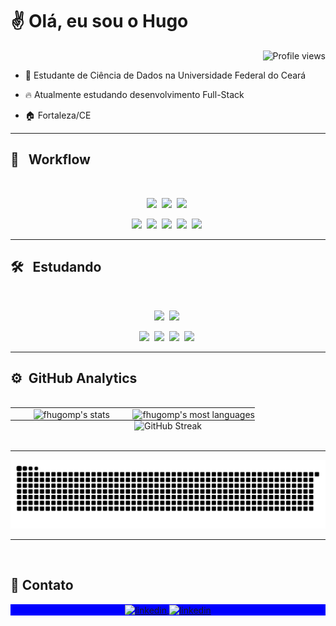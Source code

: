 <h1 align="left">✌ <strong>Olá, eu sou o Hugo</strong></h1>

<p align="right"> <img src="https://komarev.com/ghpvc/?username=fhugomendes&color=blue" alt="Profile views" /> </p>

-  📖 Estudante de Ciência de Dados na Universidade Federal do Ceará

- 🔥 Atualmente estudando desenvolvimento Full-Stack

- 🏠 Fortaleza/CE  

----

## 💼 &nbsp; Workflow

<br>

<div align="center">
  
  <img src="https://img.shields.io/badge/-Linux-05122A?style=for-the-badge&logo=linux&logoColor=E95420">&nbsp;
  <img src="https://img.shields.io/badge/-Visual%20Studio%20Code-05122A?style=for-the-badge&logo=visual-studio-code&logoColor=007ACC">&nbsp;
  <img src="https://img.shields.io/badge/-Git-05122A?style=for-the-badge&logo=git">&nbsp;
  
  <img src="https://img.shields.io/badge/-Python-05122A?style=for-the-badge&logo=python">&nbsp;
  <img src="https://img.shields.io/badge/-JavaScript-05122A?style=for-the-badge&logo=javascript">&nbsp;
  <img src="https://img.shields.io/badge/-HTML-05122A?style=for-the-badge&logo=HTML5">&nbsp;
  <img src="https://img.shields.io/badge/-CSS-05122A?style=for-the-badge&logo=CSS3&logoColor=1572B6">&nbsp;
  <img src="https://img.shields.io/badge/-PostgreSQL-05122A?style=for-the-badge&logo=postgresql">&nbsp;

</div>

---

## 🛠 &nbsp; Estudando
<br>

<div align="center">
  
  <img src="https://img.shields.io/badge/-MariaDB-05122A?style=for-the-badge&logo=mariadb">&nbsp;
  <img src="https://img.shields.io/badge/-MongoDB-05122A?style=for-the-badge&logo=mongodb">&nbsp;
  
  <img src="https://img.shields.io/badge/-Node.js-05122A?style=for-the-badge&logo=node.js">&nbsp;
  <img src="https://img.shields.io/badge/-TypeScript-05122A?style=for-the-badge&logo=typescript&logoColor=3178C6">&nbsp;
  <img src="https://img.shields.io/badge/-React-05122A?style=for-the-badge&logo=react">&nbsp;
  <img src="https://img.shields.io/badge/-Django-05122A?style=for-the-badge&logo=django&logoColor=43B02A">&nbsp;
  
</div>

----

## ⚙️ &nbsp;GitHub Analytics

<br>
<div align="center">
  <table style="border:none; border-collapse:collapse; border-spacing:0; margin:0; padding:0; width:100%;">
    <tr>
      <td align="center" style="border:none; padding:0; width:50%;">
        <img align="center" style="padding:0; width:100%;" src="https://github-readme-stats.vercel.app/api/?username=fhugomp&theme=tokyonight&show_icons=true&bg_color=0D1117&hide_border=true&icon_color=7159c1&hide_rank=false&rank_icon=github&count_private=true&locale=pt-br" alt="fhugomp's stats" />
      </td>
      <td align="center" style="border:none; padding:0; width:50%;">
        <img align="center" style="padding:0; width:100%;" src="https://github-readme-stats.vercel.app/api/top-langs/?username=fhugomp&theme=tokyonight&show_icons=true&bg_color=0D1117&hide_border=true&icon_color=7159c1&count_private=true&locale=pt-br" alt="fhugomp's most languages"/>
      </td>
    </tr>
  </table>
  
  <img width="70%" style="margin-top:0; padding:0;" src="https://github-readme-streak-stats.herokuapp.com/?user=fhugomp&theme=tokyonight&hide_border=true&background=0D1117&ring=7159c1&fire=7159c1&currStreakLabel=7159c1&date_format=M%20j%5B%2C%20Y%5D" alt="GitHub Streak"/>
</div>
<br>

---

<div align="center">
  <img src="https://github.com/fhugomp/fhugomp/blob/output/github-snake-dark.svg" alt="snake gif">
</div> 

---

<br>

## 📱 Contato

<p align="center" style="background:blue">
<a href="https://www.linkedin.com/in/fhugomp/" target="_blank">
  <img align="center" src="https://custom-icon-badges.demolab.com/badge/LinkedIn-05122A?logo=linkedin-white&logoColor=fff)](#)" alt="linkedin"/>
</a>
  
<a href="mailto:contatofhugomp@gmail.com" target="_blank">
  <img align="center" src="https://img.shields.io/badge/Gmail-05122A?style=for-the-badge&logo=gmail&logoColor=white" alt="linkedin"/>
</a>

</p>
